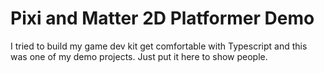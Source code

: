 # Pixi and Matter 2D Platformer Demo
I tried to build my game dev kit get comfortable with Typescript and this was one of my demo projects.
Just put it here to show people.
